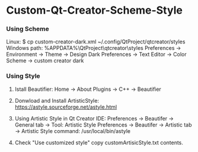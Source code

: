 # Custom-Qt-Creator-Scheme-Style

### Using Scheme

Linux:
$ cp custom-creator-dark.xml ~/.config/QtProject/qtcreator/styles
Windows path:
%APPDATA%\QtProject\qtcreator\styles
Preferences -> Environment -> Theme -> Design Dark
Preferences -> Text Editor -> Color Scheme -> custom creator dark

### Using Style
1. Istall Beautifier: Home -> About Plugins -> C++ -> Beautifier

2. Donwload and Install ArtisticStyle: https://astyle.sourceforge.net/astyle.html

3. Using Artistic Style in Qt Creator IDE:
  Preferences -> Beautifer -> General tab -> Tool: Artistic Style
  Preferences -> Beautifer -> Artistic tab -> Artistic Style command: /usr/local/bin/astyle
  
4. Check "Use customized style"
  copy customArtisicStyle.txt contents.
  
  
